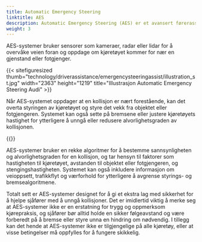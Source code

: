 ```yaml
---
title: Automatic Emergency Steering
linktitle: AES
description: Automatic Emergency Steering (AES) er et avansert førerassistansesystem som er utviklet for å hjelpe sjåfører med å unngå kollisjoner ved å automatisk styre kjøretøyet i en nødsituasjon.
weight: 3
---
```

<!-- markdownlint-disable MD033 -->

AES-systemer bruker sensorer som kameraer, radar eller lidar for å overvåke veien foran og oppdage om kjøretøyet kommer for nær en gjenstand eller fotgjenger.

{{< sitefiguresized thumb="technology/driverassistance/emergencysteeringassist/illustration_st.jpg" width="2363" height="1219" title="Illustrasjon Automatic Emergency Steering Audi" >}}

Når AES-systemet oppdager at en kollisjon er nært forestående, kan det overta styringen av kjøretøyet og styre det vekk fra objektet eller fotgjengeren. Systemet kan også sette på bremsene eller justere kjøretøyets hastighet for ytterligere å unngå eller redusere alvorlighetsgraden av kollisjonen.

{{<evkxdisplayaddarticle />}}

AES-systemer bruker en rekke algoritmer for å bestemme sannsynligheten og alvorlighetsgraden for en kollisjon, og tar hensyn til faktorer som hastigheten til kjøretøyet, avstanden til objektet eller fotgjengeren, og stengingshastigheten. Systemet kan også inkludere informasjon om veioppsett, trafikkflyt og værforhold for ytterligere å avgrense styrings- og bremsealgoritmene.

Totalt sett er AES-systemer designet for å gi et ekstra lag med sikkerhet for å hjelpe sjåfører med å unngå kollisjoner. Det er imidlertid viktig å merke seg at AES-systemer ikke er en erstatning for trygg og oppmerksom kjørepraksis, og sjåfører bør alltid holde en sikker følgeavstand og være forberedt på å bremse eller styre unna en hindring om nødvendig. I tillegg kan det hende at AES-systemer ikke er tilgjengelige på alle kjøretøy, eller at visse betingelser må oppfylles for å fungere skikkelig.